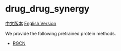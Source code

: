 # drug_drug_synergy

[中文版本](./README_cn.md) [English Version](./README.md)

We provide the following pretrained protein methods.

* [RGCN](./RGCN/README.md)